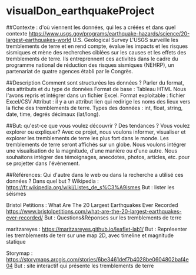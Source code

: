 # visualDon_earthquakeProject

##Contexte : d'où viennent les données, qui les a créées et dans quel contexte
https://www.usgs.gov/programs/earthquake-hazards/science/20-largest-earthquakes-world
U.S. Geological Survey
L'USGS surveille les tremblements de terre et en rend compte, évalue les impacts et les risques sismiques et mène des recherches ciblées sur les causes et les effets des tremblements de terre. Ils entreprennent ces activités dans le cadre du programme national de réduction des risques sismiques (NEHRP), un partenariat de quatre agences établi par le Congrès.

##Description Comment sont structurées les données ? Parler du format, des attributs et du type de données
Format de base : Tableau HTML
Nous l'avons repris et intégrer dans un fichier Excel.
Format exploitable : fichier Excel/CSV
Attribut : il y a un attribut lien qui redirige les noms des lieux vers la fiche des tremblements de terre.
Types des données : int, float, string, date, time, degrés décimaux (lat/long).


##But: qu'est-ce que vous voulez découvrir ? Des tendances ? Vous voulez explorer ou expliquer?
Avec ce projet, nous voulons informer, visualiser et explorer les tremblements de terre les plus fort dans le monde. Les tremblements de terre seront affichés sur un globe. Nous voulons intégrer une visualisation de la magnitude, d'une manière ou d'une autre.
Nous souhaitons intégrer des témoignages, anecdotes, photos, articles, etc. pour se projetter dans l'évènement.

##Références: Qui d'autre dans le web ou dans la recherche a utilisé ces données ? Dans quel but ?
Wikipedia : https://fr.wikipedia.org/wiki/Listes_de_s%C3%A9ismes
But : lister les séismes

Bristol Petitions : What Are The 20 Largest Earthquakes Ever Recorded
https://www.bristolpetitions.com/what-are-the-20-largest-earthquakes-ever-recorded/
But : Questions&Réponses sur les tremblements de terre

maritzareyes : https://maritzareyes.github.io/leaflet-lab1/
But : Représenter les tremblements de terr sur une map 2D, avec timeline et magnitude statique

Storymap : https://storymaps.arcgis.com/stories/6be3461def7b4028be0604802baf4e04
But : site interactif qui présente les tremblements de terre


